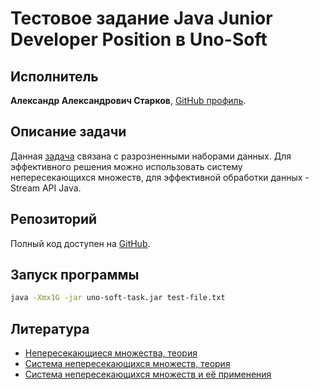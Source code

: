 # Тестовое задание Java Junior Developer Position в Uno-Soft

## Исполнитель
**Александр Александрович Старков**, [GitHub профиль](https://github.com/StarkovAleksandr1992).

## Описание задачи
Данная [задача](https://github.com/PeacockTeam/new-job/blob/master/lng-java.md) связана с разрозненными наборами данных. Для эффективного решения можно использовать систему непересекающихся множеств, для эффективной обработки данных - Stream API Java.

## Репозиторий
Полный код доступен на [GitHub](https://github.com/StarkovAleksandr1992/test-task-uno-soft).

## Запуск программы
```bash
java -Xmx1G -jar uno-soft-task.jar test-file.txt
```

## Литература
- [Непересекающиеся множества, теория](https://ru.wikipedia.org/wiki/%D0%9D%D0%B5%D0%BF%D0%B5%D1%80%D0%B5%D1%81%D0%B5%D0%BA%D0%B0%D1%8E%D1%89%D0%B8%D0%B5%D1%81%D1%8F_%D0%BC%D0%BD%D0%BE%D0%B6%D0%B5%D1%81%D1%82%D0%B2%D0%B0)
- [Система непересекающихся множеств, теория](https://ru.wikipedia.org/wiki/%D0%A1%D0%B8%D1%81%D1%82%D0%B5%D0%BC%D0%B0_%D0%BD%D0%B5%D0%BF%D0%B5%D1%80%D0%B5%D1%81%D0%B5%D0%BA%D0%B0%D1%8E%D1%89%D0%B8%D1%85%D1%81%D1%8F_%D0%BC%D0%BD%D0%BE%D0%B6%D0%B5%D1%81%D1%82%D0%B2)
- [Система непересекающихся множеств и её применения](https://habr.com/ru/articles/104772/)